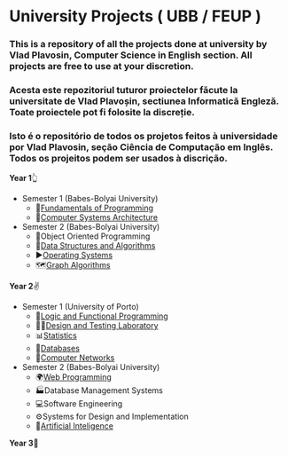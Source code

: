 # University Projects ( UBB / FEUP )
### This is a repository of all the projects done at university by Vlad Plavosin, Computer Science in English section. All projects are free to use at your discretion. 
### Acesta este repozitoriul tuturor proiectelor făcute la universitate de Vlad Plavoșin, sectiunea Informatică Engleză. Toate proiectele pot fi folosite la discreție.
### Isto é o repositório de todos os projetos feitos à universidade por Vlad Plavosin, seção Ciência de Computação em Inglês. Todos os projeitos podem ser usados à discrição.

**Year 1**:point_up_2:
- Semester 1 (Babes-Bolyai University)
  - :snake:[Fundamentals of Programming](/src/Fundamentals%20of%20Programming/)
  - :floppy_disk:[Computer Systems Architecture](/src/Computer%20Systems%20Architecture/)
- Semester 2 (Babes-Bolyai University)
  - :poop:Object Oriented Programming
  - :link:[Data Structures and Algorithms](/src/Data%20Structures%20and%20Algorithms/)
  - :arrow_forward:[Operating Systems](/src/Operating%20Systems)
  - :world_map:[Graph Algorithms](/src/Graph%20Algorithms)  

**Year 2**:v:
- Semester 1 (University of Porto)
  - :test_tube:[Logic and Functional Programming](/src/Functional%20&%20Logic%20Programming/)
  - :construction_worker_man:[Design and Testing Laboratory](/src/Software%20Design%20and%20Testing%20Laboratory/)
  - :bar_chart:[Statistics](/src/Statistics/)
  - :abacus:[Databases](/src/Databases/)
  - :electric_plug:[Computer Networks](/src/Computer%20Networks)  
- Semester 2 (Babes-Bolyai University)
  - :earth_africa:[Web Programming](/src/Web%20Programming/)
  - :factory:Database Management Systems
  - :computer:Software Engineering
  - :gear:Systems for Design and Implementation
  - :robot:[Artificial Inteligence](/src/Artificial%20Inteligence/)  
  
**Year 3**:love_you_gesture: